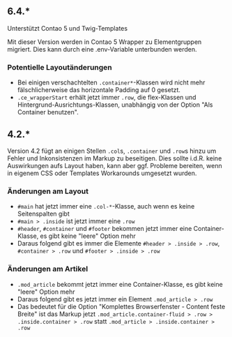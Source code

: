 ## 6.4.*

Unterstützt Contao 5 und Twig-Templates

Mit dieser Version werden in Contao 5 Wrapper zu Elementgruppen migriert. Dies kann durch eine .env-Variable unterbunden werden.

### Potentielle Layoutänderungen
- Bei einigen verschachtelten `.container*`-Klassen wird nicht mehr fälschlicherweise das horizontale Padding auf 0 gesetzt.
- `.ce_wrapperStart` erhält jetzt immer `.row`, die flex-Klassen und Hintergrund-Ausrichtungs-Klassen, unabhängig von der Option "Als Container benutzen".

## 4.2.*

Version 4.2 fügt an einigen Stellen `.col`s, `.container` und `.row`s hinzu um Fehler und Inkonsistenzen im Markup zu beseitigen. Dies sollte i.d.R. keine Auswirkungen aufs Layout haben, kann aber ggf. Probleme bereiten, wenn in eigenem CSS oder Templates Workarounds umgesetzt wurden.

### Änderungen am Layout
 * `#main` hat jetzt immer eine `.col-*`-Klasse, auch wenn es keine Seitenspalten gibt
 * `#main > .inside` ist jetzt immer eine `.row`
 * `#header`, `#container` und `#footer` bekommen jetzt immer eine Container-Klasse, es gibt keine "leere" Option mehr
 * Daraus folgend gibt es immer die Elemente `#header > .inside > .row`, `#container > .row` und `#footer > .inside > .row`

 ### Änderungen am Artikel
  * `.mod_article` bekommt jetzt immer eine Container-Klasse, es gibt keine "leere" Option mehr
  * Daraus folgend gibt es jetzt immer ein Element `.mod_article > .row`
  * Das bedeutet für die Option "Komplettes Browserfenster - Content feste Breite" ist das Markup jetzt `.mod_article.container-fluid > .row > .inside.container > .row` statt `.mod_article > .inside.container > .row`
